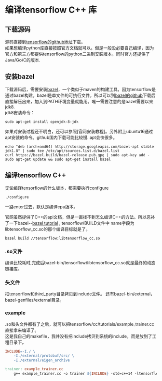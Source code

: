 # 编译tensorflow C++ 库

## 下载源码

源码直接到[tensorflow的github地址](https://github.com/tensorflow/tensorflow)下载。  
如果想编译python库直接按照官方文档就可以。但是一般没必要自己编译，因为官方和第三方都提供tensorflow的python二进制安装版本。同时官方还提供了Java/Go/C的版本.  

## 安装bazel

下载源码后，需要安装[bazel](https://bazel.build/)，一个类似于maven的构建工具，因为tensorflow是通过bazel构建。bazel是单文件的可执行文件，所以可以到[bazel的github](https://github.com/bazelbuild/bazel/releases)下载后直接解压出来，加入到PATH环境变量就能用。唯一需要注意的是bazel需要以来jdk8.  
jdk8安装命令：

```shell
sudo apt-get install openjdk-8-jdk
```

如果对安装过程还不明白，还可以参照[官网安装教程]。另外附上ubuntu16通过apt安装的命令。github国内下载可能比较慢. apt会快很多。

```shell
echo "deb [arch=amd64] http://storage.googleapis.com/bazel-apt stable jdk1.8" | sudo tee /etc/apt/sources.list.d/bazel.list
curl https://bazel.build/bazel-release.pub.gpg | sudo apt-key add -
sudo apt-get update && sudo apt-get install bazel
```

## 编译tensorflow C++

无论编译tensorflow的什么版本，都需要执行configure

```shell
./configure
```

一路enter过去，默认是编译cpu版本。  

官网虽然提供了C++的api文档，但是一直找不到怎么编译C++的方法。所以恶补了一下bazel--[bazel tutorial](https://docs.bazel.build/versions/master/tutorial/cpp.html) , tensorflow/BUILD文件中 name字段为libtensorflow_cc.so的那个编译目标就是了。

```shell
bazel build //tensorflow:libtensorflow_cc.so
```

### .so文件

编译比较耗时,完成后bazel-bin/tensorflow/libtensorflow_cc.so就是最终的动态链接库。

### 头文件

把tensorflow和third_party目录拷贝到include文件。
还有bazel-bin/external，bazel-genfiles/external目录。

### example

.so和头文件都有了之后，就可以把tensorflow/cc/tutorials/example_trainer.cc直接拿来编译了。  
这是我自己的makefile，我并没有把include拷贝到系统的include，而是放到了工程目录下。

```makefile
INCLUDE=-I./ \
	-I./external/protobuf/src/ \
	-I./external/eigen_archive 

trainer: example_trainer.cc
	g++ example_trainer.cc -o trainer ${INCLUDE} -std=c++14 -ltensorflow_cc
```
